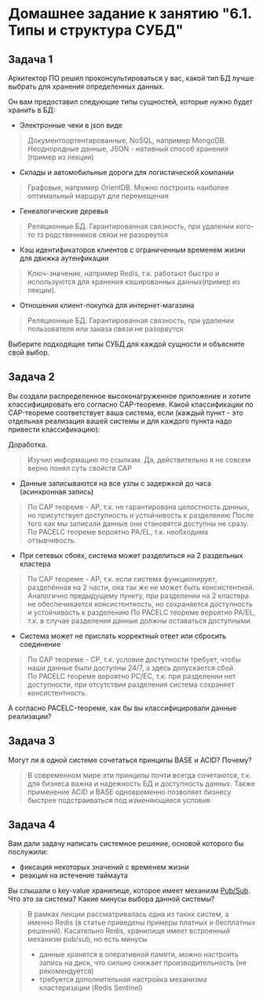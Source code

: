 # Домашнее задание к занятию "6.1. Типы и структура СУБД"

## Задача 1

Архитектор ПО решил проконсультироваться у вас, какой тип БД
лучше выбрать для хранения определенных данных.

Он вам предоставил следующие типы сущностей, которые нужно будет хранить в БД:

- Электронные чеки в json виде
> Документоортентированные, NoSQL, например MongoDB. Неоднородные данные, JSON - нативный способ хранения (пример из лекции)
- Склады и автомобильные дороги для логистической компании
> Графовые, например OrientDB. Можно построить наиболее оптимальный маршрут для перемещения
- Генеалогические деревья
> Реляционные БД. Гарантированная связность, при удалении кого-то тз родственников связи не разорвутся
- Кэш идентификаторов клиентов с ограниченным временем жизни для движка аутенфикации
> Ключ-значение, например  Redis, т.к. работают быстро и используются для хранения кэшированных данных(пример из лекции).
- Отношения клиент-покупка для интернет-магазина
> Реляционные БД. Гарантированная связность, при удалении пользователя или заказа связи не разорвутся

Выберите подходящие типы СУБД для каждой сущности и объясните свой выбор.

## Задача 2

Вы создали распределенное высоконагруженное приложение и хотите классифицировать его согласно
CAP-теореме. Какой классификации по CAP-теореме соответствует ваша система, если
(каждый пункт - это отдельная реализация вашей системы и для каждого пункта надо привести классификацию):

Доработка. 
> Изучил информацию по ссылкам. Да, действительно я не совсем верно понял суть свойств САР

- Данные записываются на все узлы с задержкой до часа (асинхронная запись)
> По CAP теореме - AP, т.к. не гарантирована целостность данных, но присутствует доступность и устойчивость к разделению 
> После того как мы записали данные они становятся доступны не сразу.
> По PACELC теореме вероятно PA/EL, т.к. необходима отзывчивость.
- При сетевых сбоях, система может разделиться на 2 раздельных кластера
> По CAP теореме - AP, т.к. если система функционирует, разделённая на 2 части, она так же не может быть консистентной. 
> Аналогично предыдущему пункту, при разделении на 2 кластера не обеспечивается консистентность, но сохраняется доступность и устойчивость к разделению
> По PACELC теореме вероятно PA/EL, т.к. в случае разделения данные должны оставаться доступными.
- Система может не прислать корректный ответ или сбросить соединение
> По CAP теореме - CP, т.к. условие доступности требует, чтобы наши данные были доступны 24/7, а здесь допускается сбой.  
> По PACELC теореме вероятно PC/EC, т.к. при разделении нет доступности, при отсутствии разделения система сохраняет консистентность.

А согласно PACELC-теореме, как бы вы классифицировали данные реализации?

## Задача 3

Могут ли в одной системе сочетаться принципы BASE и ACID? Почему?
> В современном мире эти принципы почти всегда сочетаются, т.к. для бизнеса важна и надежность БД и доступность данных.
> Также применение ACID и BASE одновременно позволяет бизнесу быстрее подстраиваться под изменяющиеся условия

## Задача 4

Вам дали задачу написать системное решение, основой которого бы послужили:

- фиксация некоторых значений с временем жизни
- реакция на истечение таймаута

Вы слышали о key-value хранилище, которое имеет механизм [Pub/Sub](https://habr.com/ru/post/278237/).
Что это за система? Какие минусы выбора данной системы?
> В рамках лекции рассматривалась одна из таких систем, а именно Redis (в статье приведены примеры платных и бесплатных решений).
> Касательно Redis, хранилище имеет встроенный механизм pub/sub, но есть минусы
> - данные хранятся в оперативной памяти, можно настроить запись на диск, что сильно снижает производительность (не рекомендуется)
> - требуется дополнительная настройка механизма кластеризации (Redis Sentinel)
